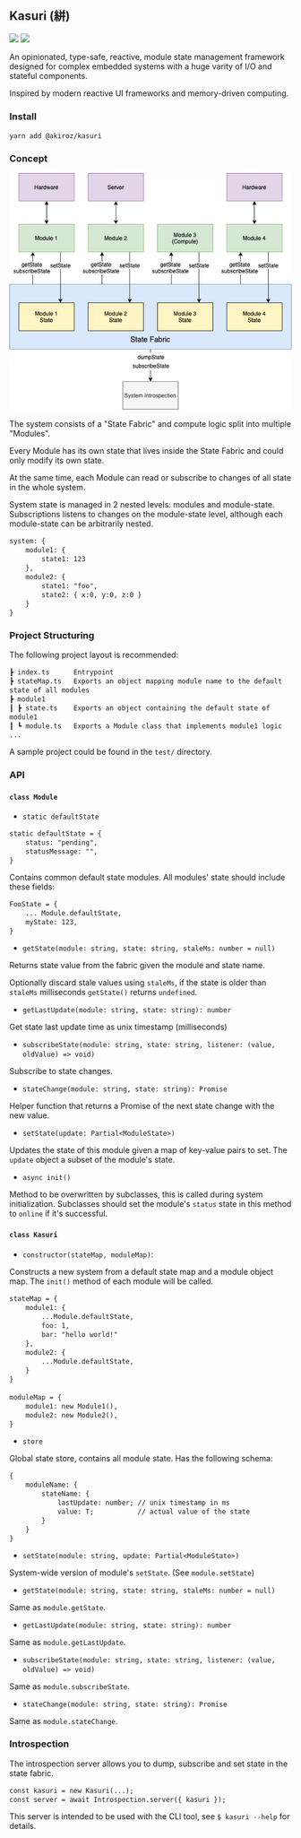 ## Kasuri (絣)

![](https://github.com/akiroz/Kasuri/workflows/test/badge.svg)
[![](https://img.shields.io/npm/v/@akiroz/kasuri)](https://www.npmjs.com/package/@akiroz/kasuri)

An opinionated, type-safe, reactive, module state management framework designed
for complex embedded systems with a huge varity of I/O and stateful components.

Inspired by modern reactive UI frameworks and memory-driven computing.

### Install

```
yarn add @akiroz/kasuri
```

### Concept

![](concept.png)

The system consists of a "State Fabric" and compute logic split into multiple "Modules".

Every Module has its own state that lives inside the State Fabric and could only modify its own state.

At the same time, each Module can read or subscribe to changes of all state in the whole system.

System state is managed in 2 nested levels: modules and module-state. Subscriptions listens to changes on the module-state level, although each module-state can be arbitrarily nested.

```
system: {
    module1: {
        state1: 123
    },
    module2: {
        state1: "foo",
        state2: { x:0, y:0, z:0 }
    }
}
```

### Project Structuring

The following project layout is recommended:

```
┣ index.ts      Entrypoint
┣ stateMap.ts   Exports an object mapping module name to the default state of all modules
┣ module1
┃ ┣ state.ts    Exports an object containing the default state of module1
┃ ┗ module.ts   Exports a Module class that implements module1 logic
...
```

A sample project could be found in the `test/` directory.

### API

#### `class Module`

-   `static defaultState`

```
static defaultState = {
    status: "pending",
    statusMessage: "",
}
```

Contains common default state modules. All modules' state should include these fields:

```
FooState = {
    ... Module.defaultState,
    myState: 123,
}
```

-   `getState(module: string, state: string, staleMs: number = null)`

Returns state value from the fabric given the module and state name.

Optionally discard stale values using `staleMs`, if the state is older than
`staleMs` milliseconds `getState()` returns `undefined`.

-   `getLastUpdate(module: string, state: string): number`

Get state last update time as unix timestamp (milliseconds)

-   `subscribeState(module: string, state: string, listener: (value, oldValue) => void)`

Subscribe to state changes.

-   `stateChange(module: string, state: string): Promise`

Helper function that returns a Promise of the next state change with the new value.

-   `setState(update: Partial<ModuleState>)`

Updates the state of this module given a map of key-value pairs to set.
The `update` object a subset of the module's state.

-   `async init()`

Method to be overwritten by subclasses, this is called during system initialization.
Subclasses should set the module's `status` state in this method to `online` if it's successful.

#### `class Kasuri`

-   `constructor(stateMap, moduleMap)`:

Constructs a new system from a default state map and a module object map.
The `init()` method of each module will be called.

```
stateMap = {
    module1: {
        ...Module.defaultState,
        foo: 1,
        bar: "hello world!"
    },
    module2: {
        ...Module.defaultState,
    }
}

moduleMap = {
    module1: new Module1(),
    module2: new Module2(),
}
```

-   `store`

Global state store, contains all module state. Has the following schema:

```
{
    moduleName: {
        stateName: {
            lastUpdate: number; // unix timestamp in ms
            value: T;           // actual value of the state
        }
    }
}
```

-   `setState(module: string, update: Partial<ModuleState>)`

System-wide version of module's `setState`. (See `module.setState`)

-   `getState(module: string, state: string, staleMs: number = null)`

Same as `module.getState`.

-   `getLastUpdate(module: string, state: string): number`

Same as `module.getLastUpdate`.

-   `subscribeState(module: string, state: string, listener: (value, oldValue) => void)`

Same as `module.subscribeState`.

-   `stateChange(module: string, state: string): Promise`

Same as `module.stateChange`.

### Introspection

The introspection server allows you to dump, subscribe and set state in the state fabric.

```
const kasuri = new Kasuri(...);
const server = await Introspection.server({ kasuri });
```

This server is intended to be used with the CLI tool, see `$ kasuri --help` for details.
